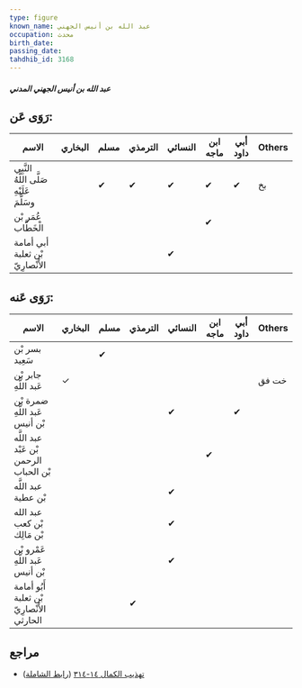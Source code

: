 ```yaml
---
type: figure
known_name: عبد الله بن أنيس الجهني
occupation: محدث
birth_date:
passing_date:
tahdhib_id: 3168
---
```

##### عبد الله بن أنيس الجهني المدني

## رَوَى عَن:
| الاسم                                     | البخاري | مسلم | الترمذي | النسائي | ابن ماجه | أبي داود | Others |
| ----------------------------------------- | ------- | ---- | ------- | ------- | -------- | -------- | ------ |
| النَّبِي صَلَّى اللَّهُ عَلَيْهِ وسَلَّمَ |         | ✔    | ✔       | ✔       | ✔        | ✔        | بخ     |
| عُمَر بْن الْخَطَّاب                      |         |      |         |         | ✔        |          |        |
| أبي أمامة بْن ثعلبة الأَنْصارِيّ          |         |      |         | ✔       |          |          |        |
## رَوَى عَنه:
| الاسم                                      | البخاري | مسلم | الترمذي | النسائي | ابن ماجه | أبي داود | Others |
| ------------------------------------------ | ------- | ---- | ------- | ------- | -------- | -------- | ------ |
| بسر بْن سَعِيد                             |         | ✔    |         |         |          |          |        |
| جابر بْن عَبد اللَّهِ                      | ✓       |      |         |         |          |          | خت فق  |
| ضمرة بْن عَبد اللَّهِ بْن أنيس             |         |      |         | ✔       |          | ✔        |        |
| عبد اللَّه بْن عَبْد الرحمن بْن الحباب     |         |      |         |         | ✔        |          |        |
| عبد اللَّه بْن عطية                        |         |      |         | ✔       |          |          |        |
| عبد الله بْن كعب بْن مَالِك                |         |      |         | ✔       |          |          |        |
| عَمْرو بْن عَبد اللَّهِ بْن أنيس           |         |      |         | ✔       |          |          |        |
| أَبُو أمامة بْن ثعلبة الأَنْصارِيّ الحارثي |         |      | ✔       |         |          |          |        |
## مراجع
- [تهذيب الكمال ١٤-٣١٤](obsidian://open?vault=Tahdhib-al-Kamal&file=Figures/٣١٦٨-عبد%20الله%20بن%20أنيس%20الجهني%20المدني) ([رابط الشاملة](https://shamela.ws/book/3722/7242))